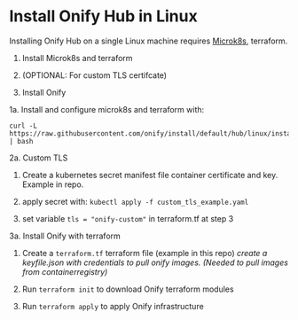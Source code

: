 Install Onify Hub in Linux
==========================

Installing Onify Hub on a single Linux machine requires [Microk8s](https://microk8s.io/), terraform.


1. Install Microk8s and terraform

2. (OPTIONAL: For custom TLS certifcate)

3. Install Onify


1a. Install and configure microk8s and terraform with:
```
curl -L https://raw.githubusercontent.com/onify/install/default/hub/linux/install_microk8s.sh | bash
```


2a. Custom TLS
1. Create a kubernetes secret manifest file container certificate and key. Example in repo.

2. apply secret with:
  ```kubectl apply -f custom_tls_example.yaml```

3. set variable
```tls = "onify-custom"``` in terraform.tf at step 3


3a. Install Onify with terraform

1. Create a `terraform.tf` terraform file (example in this repo)
  _create a keyfile.json with credentials to pull onify images. (Needed to pull images from containerregistry)_

2. Run ```terraform init``` to download Onify terraform modules

3. Run ```terraform apply``` to apply Onify infrastructure

